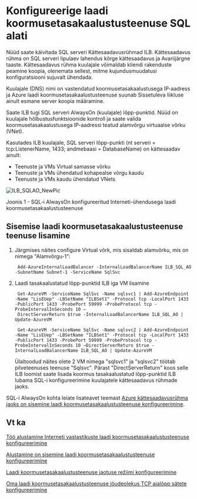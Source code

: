 <properties
   pageTitle="Konfigureerige laadi koormusetasakaalustusteenuse SQL alati | Microsoft Azure'i"
   description="Laadi koormusetasakaalustusteenuse töötamiseks SQL alati ja kuidas võimendada PowerShelli loomiseks laadi koormusetasakaalustusteenuse rakendamiseks SQL-i konfigureerimine"
   services="load-balancer"
   documentationCenter="na"
   authors="sdwheeler"
   manager="carmonm"
   editor="tysonn" />
<tags
   ms.service="load-balancer"
   ms.devlang="na"
   ms.topic="article"
   ms.tgt_pltfrm="na"
   ms.workload="infrastructure-services"
   ms.date="10/24/2016"
   ms.author="sewhee" />

# <a name="configure-load-balancer-for-sql-always-on"></a>Konfigureerige laadi koormusetasakaalustusteenuse SQL alati

Nüüd saate käivitada SQL serveri Kättesaadavusrühmad ILB. Kättesaadavus rühma on SQL serveri lipulaev lahendus kõrge kättesaadavus ja Avariijärgne taaste. Kättesaadavus rühma kuulajale võimaldab kliendi rakenduste peamine koopia, olenemata sellest, mitme kujundusmuudatusi konfiguratsiooni sujuvalt ühendada.

Kuulajale (DNS) nimi on vastendatud koormusetasakaalustusega IP-aadress ja Azure laadi koormusetasakaalustusteenuse suunab Sissetuleva liikluse ainult esmane server koopia määramine.

Saate ILB tugi SQL serveri AlwaysOn (kuulajale) lõpp-punktid. Nüüd on kuulajale hõlbustusfunktsioonide kontroll ja saate valida koormusetasakaalustusega IP-aadressi teatud alamvõrgu virtuaalse võrku (VNet).

Kasutades ILB kuulajale, SQL serveri lõpp-punkti (nt serveri = tcp:ListenerName, 1433; andmebaasi = DatabaseName) on kättesaadav ainult:

- Teenuste ja VMs Virtual samasse võrku
- Teenuste ja VMs ühendatud kohapealse võrgu kaudu
- Teenuste ja VMs kaudu ühendatud VNets

![ILB_SQLAO_NewPic](./media/load-balancer-configure-sqlao/sqlao1.png)

Joonis 1 - SQL-i AlwaysOn konfigureeritud Interneti-ühendusega laadi koormusetasakaalustusteenuse

## <a name="add-internal-load-balancer-to-the-service"></a>Sisemise laadi koormusetasakaalustusteenuse teenuse lisamine

1. Järgmises näites configure Virtual võrk, mis sisaldab alamvõrku, mis on nimega "Alamvõrgu-1":

        Add-AzureInternalLoadBalancer -InternalLoadBalancerName ILB_SQL_AO -SubnetName Subnet-1 -ServiceName SqlSvc

2. Laadi tasakaalustatud lõpp-punktid ILB iga VM lisamine

        Get-AzureVM -ServiceName SqlSvc -Name sqlsvc1 | Add-AzureEndpoint -Name "LisEUep" -LBSetName "ILBSet1" -Protocol tcp -LocalPort 1433 -PublicPort 1433 -ProbePort 59999 -ProbeProtocol tcp -ProbeIntervalInSeconds 10 –
        DirectServerReturn $true -InternalLoadBalancerName ILB_SQL_AO | Update-AzureVM

        Get-AzureVM -ServiceName SqlSvc -Name sqlsvc2 | Add-AzureEndpoint -Name "LisEUep" -LBSetName "ILBSet1" -Protocol tcp -LocalPort 1433 -PublicPort 1433 -ProbePort 59999 -ProbeProtocol tcp -ProbeIntervalInSeconds 10 –DirectServerReturn $true -InternalLoadBalancerName ILB_SQL_AO | Update-AzureVM

    Ülaltoodud näites olete 2 VM nimega "sqlsvc1" ja "sqlsvc2" töötab pilveteenuses teenuse "Sqlsvc". Pärast "DirectServerReturn" koos selle ILB loomist saate lisada koormus tasakaalustatud lõpp-punktid ILB lubama SQL-i konfigureerimine kuulajatele kättesaadavus rühmade jaoks.

SQL-i AlwaysOn kohta leiate lisateavet teemast [Azure kättesaadavusrühma jaoks on sisemine laadi koormusetasakaalustusteenuse konfigureerimine](../virtual-machines/virtual-machines-windows-portal-sql-alwayson-int-listener.md).

## <a name="see-also"></a>Vt ka

[Töö alustamine Interneti vastastikuste laadi koormusetasakaalustusteenuse konfigureerimine](load-balancer-get-started-internet-arm-ps.md)

[Alustamine on sisemine laadi koormusetasakaalustusteenuse konfigureerimine](load-balancer-get-started-ilb-arm-ps.md)

[Laadi koormusetasakaalustusteenuse jaotuse režiimi konfigureerimine](load-balancer-distribution-mode.md)

[Oma laadi koormusetasakaalustusteenuse jõudeolekus TCP ajalõpp sätete konfigureerimine](load-balancer-tcp-idle-timeout.md)
